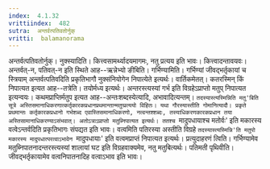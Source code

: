 ```yaml
---
index:  4.1.32
vrittiindex:  482
sutra:  अन्तर्वत्पतिवतोर्नुक्
vritti:  balamanorama 
---
```


अन्तर्वत्पतिवतोर्नुक्। नुक्स्यादिति। कित्त्वसामर्थ्यादयमागमः, नतु प्रत्यय इति भावः। कित्त्वादन्तावयवः। अन्तर्वत्-न, पतिवत्-न इति स्थिते आह--ऋन्नेभ्यो ङीबिति। गर्भिण्यामिति। गर्भिण्यां जीवद्भर्तृकायां च स्त्रियाम् अन्तर्वत्पतिवदिति प्रकृतिभागौ नुक्संनियोगेन निपात्येते इत्यर्थः। वार्तिकमेतत्। कतरस्मिन् किं निपात्यत इत्यत आह--तत्रेति। तयोर्मध्य इत्यर्थः। अन्तरस्त्यस्यां गर्भ इति विग्रहेऽप्राप्तो मतुप् निपात्यत इत्यन्वयः। कथमप्राप्तिर्मतुप इत्यत आह--अन्तःशब्दस्येत्यादि, अभावादित्यन्तम्। `तदस्यास्त्यस्मिन्निति मतु'बिति सूत्रे अस्तिसमानाधिकरणात्कर्तृकारकप्रधानप्रथमान्तान्मतुप्प्रत्ययो विहितः। यथा गौरस्यास्तीति गोमानित्यादौ। प्रकृते प्रथमान्तः कर्तृकारकप्रधानो गर्भशब्द एवास्तिसमानाधिकरणो, नत्वन्तश्शब्दः, तस्याधिकरणकारकप्रधान तया अस्तिसामानाधिकरण्याऽसंभवात्। अतोऽत्राऽप्राप्तो मतुब्निपात्यत इत्यर्थः। ततश्च `मादुपधायाश्च मतोर्वः' इति मकारस्य वत्वेऽन्तर्वदिति प्रकृतिभागः संपद्यत इति भावः। वत्वमिति पतिरस्या अस्तीति विग्रहे `तदस्यास्त्यस्मिन्नि'ति मतुपो मकारस्य मादुपधात्परत्वाऽभावेन `मादुपधायाः' इति वत्वमप्राप्तं निपात्यत इत्यर्थः। प्रत्युदाहरणं त्विति। गर्भिण्यामेव मतुब्निपातनादन्तरस्त्यस्यां शालायां घट इति विग्रहवाक्यमेव, नतु मतुबित्यर्थः। पतिमती पृथिवीति। जीवद्भर्तृकायामेव वत्वनिपातनादिह वत्वाऽभाव इति भावः।

